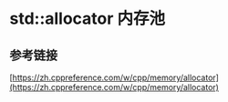 # std::allocator 内存池
## 参考链接
[https://zh.cppreference.com/w/cpp/memory/allocator](https://zh.cppreference.com/w/cpp/memory/allocator)
